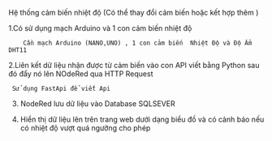 Hệ thống cảm biến nhiệt độ (Có thể thay đổi cảm biến hoặc kết hợp thêm )

1.Có sử dụng mạch  Arduino và 1 con cảm biến nhiệt độ 

        Cần mạch Arduino (NANO,UNO) , 1 con cảm biến  Nhiệt Độ và Độ Ẩm DHT11
        
2.Liên kết dữ liệu nhận được từ cảm biến vào con API viết bằng Python sau đó đẩy nó lên NOdeRed qua HTTP Request

     Sử dụng FastApi để viết Api
     
3. NodeRed lưu dữ liệu vào Database SQLSEVER
       
4. Hiển thị dữ liệu lên trên trang web dưới dạng biểu đồ và có cảnh báo nếu có nhiệt độ vượt quá ngưỡng cho phép 
